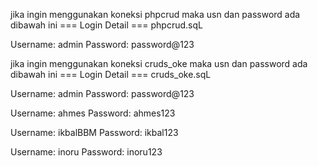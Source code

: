jika ingin menggunakan koneksi phpcrud maka usn dan password ada dibawah ini
=== Login Detail ===
phpcrud.sqL

Username: admin
Password: password@123

jika ingin menggunakan koneksi cruds_oke maka usn dan password ada dibawah ini
=== Login Detail ===
cruds_oke.sqL

Username: admin
Password: password@123

Username: ahmes
Password: ahmes123

Username: ikbalBBM
Password: ikbal123

Username: inoru
Password: inoru123
